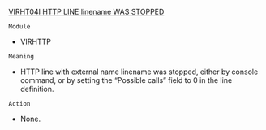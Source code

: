 [VIRHT04I HTTP LINE linename WAS STOPPED](https://virtel.readthedocs.io/en/latest/manuals/virtel/Virtel459MG/messages.html?highlight=VIRHT04I#VIRHT04I)

`Module`
- VIRHTTP

`Meaning`
- HTTP line with external name linename was stopped, either by console command, or by setting the “Possible calls” field to 0 in the line definition.

`Action`
- None.
